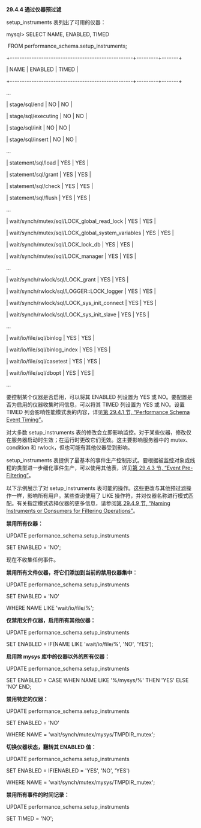 **29.4.4 通过仪器预过滤**



setup_instruments 表列出了可用的仪器：



mysql> SELECT NAME, ENABLED, TIMED

​    FROM performance_schema.setup_instruments;

+---------------------------------------------------+---------+-------+

| NAME                       | ENABLED | TIMED |

+---------------------------------------------------+---------+-------+

...

| stage/sql/end                   | NO   | NO  |

| stage/sql/executing                | NO   | NO  |

| stage/sql/init                  | NO   | NO  |

| stage/sql/insert                 | NO   | NO  |

...

| statement/sql/load                | YES   | YES  |

| statement/sql/grant                | YES   | YES  |

| statement/sql/check                | YES   | YES  |

| statement/sql/flush                | YES   | YES  |

...

| wait/synch/mutex/sql/LOCK_global_read_lock    | YES   | YES  |

| wait/synch/mutex/sql/LOCK_global_system_variables | YES   | YES  |

| wait/synch/mutex/sql/LOCK_lock_db         | YES   | YES  |

| wait/synch/mutex/sql/LOCK_manager         | YES   | YES  |

...

| wait/synch/rwlock/sql/LOCK_grant         | YES   | YES  |

| wait/synch/rwlock/sql/LOGGER::LOCK_logger     | YES   | YES  |

| wait/synch/rwlock/sql/LOCK_sys_init_connect    | YES   | YES  |

| wait/synch/rwlock/sql/LOCK_sys_init_slave     | YES   | YES  |

...

| wait/io/file/sql/binlog              | YES   | YES  |

| wait/io/file/sql/binlog_index           | YES   | YES  |

| wait/io/file/sql/casetest             | YES   | YES  |

| wait/io/file/sql/dbopt              | YES   | YES  |

...



要控制某个仪器是否启用，可以将其 ENABLED 列设置为 YES 或 NO。要配置是否为启用的仪器收集时间信息，可以将其 TIMED 列设置为 YES 或 NO。设置 TIMED 列会影响性能模式表的内容，详见[第 29.4.1 节, “Performance Schema Event Timing”](#29.4.1)。



对大多数 setup_instruments 表的修改会立即影响监控。对于某些仪器，修改仅在服务器启动时生效；在运行时更改它们无效。这主要影响服务器中的 mutex、condition 和 rwlock，但也可能有其他仪器受到影响。



setup_instruments 表提供了最基本的事件生产控制形式。要根据被监控对象或线程的类型进一步细化事件生产，可以使用其他表，详见[第 29.4.3 节, “Event Pre-Filtering”](#29.4.3)。



以下示例展示了对 setup_instruments 表可能的操作。这些更改与其他预过滤操作一样，影响所有用户。某些查询使用了 LIKE 操作符，并对仪器名称进行模式匹配。有关指定模式选择仪器的更多信息，请参阅[第 29.4.9 节, “Naming Instruments or Consumers for Filtering Operations”](#29.4.9)。



**禁用所有仪器：**



UPDATE performance_schema.setup_instruments

SET ENABLED = 'NO';



现在不收集任何事件。



**禁用所有文件仪器，将它们添加到当前的禁用仪器集中：**



UPDATE performance_schema.setup_instruments

SET ENABLED = 'NO'

WHERE NAME LIKE 'wait/io/file/%';



**仅禁用文件仪器，启用所有其他仪器：**



UPDATE performance_schema.setup_instruments

SET ENABLED = IF(NAME LIKE 'wait/io/file/%', 'NO', 'YES');



**启用除 mysys 库中的仪器以外的所有仪器：**



UPDATE performance_schema.setup_instruments

SET ENABLED = CASE WHEN NAME LIKE '%/mysys/%' THEN 'YES' ELSE 'NO' END;



**禁用特定的仪器：**



UPDATE performance_schema.setup_instruments

SET ENABLED = 'NO'

WHERE NAME = 'wait/synch/mutex/mysys/TMPDIR_mutex';



**切换仪器状态，翻转其 ENABLED 值：**



UPDATE performance_schema.setup_instruments

SET ENABLED = IF(ENABLED = 'YES', 'NO', 'YES')

WHERE NAME = 'wait/synch/mutex/mysys/TMPDIR_mutex';



**禁用所有事件的时间记录：**



UPDATE performance_schema.setup_instruments

SET TIMED = 'NO';